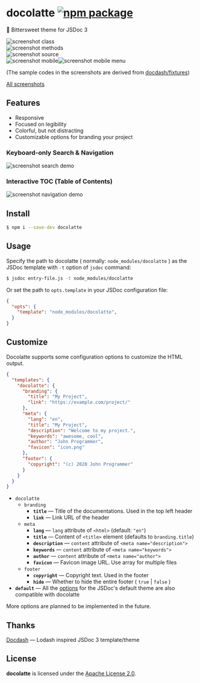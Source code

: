 # docolatte [![npm package](https://img.shields.io/badge/dynamic/json?label=npm%0Apackage&query=%24%5B%27dist-tags%27%5D%5B%27latest%27%5D&url=https%3A%2F%2Fregistry.npmjs.org%2Fdocolatte%2F)](https://www.npmjs.com/package/docolatte)

:chocolate_bar: Bittersweet theme for JSDoc 3

![screenshot class](https://raw.githubusercontent.com/amekusa/docolatte/trunk/gallery/class.png)  
![screenshot methods](https://raw.githubusercontent.com/amekusa/docolatte/trunk/gallery/methods.png)  
![screenshot source](https://raw.githubusercontent.com/amekusa/docolatte/trunk/gallery/source.png)  
![screenshot mobile](https://raw.githubusercontent.com/amekusa/docolatte/trunk/gallery/mobile.png)![screenshot mobile menu](https://raw.githubusercontent.com/amekusa/docolatte/trunk/gallery/mobile-menu.png)

(The sample codes in the screenshots are derived from [docdash/fixtures](https://github.com/clenemt/docdash/tree/master/fixtures))

[All screenshots](https://github.com/amekusa/docolatte/tree/trunk/gallery)

## Features

- Responsive
- Focused on legibility
- Colorful, but not distracting
- Customizable options for branding your project

### Keyboard-only Search & Navigation
![screenshot search demo](https://raw.githubusercontent.com/amekusa/docolatte/trunk/gallery/search-demo.gif)

### Interactive TOC (Table of Contents)
![screenshot navigation demo](https://raw.githubusercontent.com/amekusa/docolatte/trunk/gallery/nav-demo.gif)


## Install

```sh
$ npm i --save-dev docolatte
```


## Usage

Specify the path to docolatte ( normally: `node_modules/docolatte` ) as the JSDoc template with `-t` option of `jsdoc` command:

```sh
$ jsdoc entry-file.js -t node_modules/docolatte
```

Or set the path to `opts.template` in your JSDoc configuration file:

```json
{
  "opts": {
    "template": "node_modules/docolatte",
  }
}
```

## Customize

Docolatte supports some configuration options to customize the HTML output.

```json
{
  "templates": {
    "docolatte": {
      "branding": {
        "title": "My Project",
        "link": "https://example.com/project/"
      },
      "meta": {
        "lang": "en",
        "title": "My Project",
        "description": "Welcome to my project.",
        "keywords": "awesome, cool",
        "author": "John Programmer",
        "favicon": "icon.png"
      },
      "footer": {
        "copyright": "(c) 2020 John Programmer"
      }
    }
  }
}
```

- `docolatte`
  - `branding`
  	- **`title`** &mdash; Title of the documentations. Used in the top left header
  	- **`link`** &mdash; Link URL of the header
  - `meta`
  	- **`lang`** &mdash; `lang` attribute of `<html>` (default: `"en"`)
  	- **`title`** &mdash; Content of `<title>` element (defaults to `branding.title`)
  	- **`description`** &mdash; `content` attribute of `<meta name="description">`
  	- **`keywords`** &mdash; `content` attribute of `<meta name="keywords">`
  	- **`author`** &mdash; `content` attribute of `<meta name="author">`
  	- **`favicon`** &mdash; Favicon image URL. Use array for multiple files
  - `footer`
  	- **`copyright`** &mdash; Copyright text. Used in the footer
  	- **`hide`** &mdash; Whether to hide the entire footer ( `true` | `false` )
- **`default`** &mdash; All the [options](https://jsdoc.app/about-configuring-default-template.html) for the JSDoc's default theme are also compatible with docolatte

More options are planned to be implemented in the future.

## Thanks
[Docdash](https://github.com/clenemt/docdash) &mdash; Lodash inspired JSDoc 3 template/theme

## License
**docolatte** is licensed under the [Apache License 2.0](https://github.com/amekusa/docolatte/blob/trunk/LICENSE).
